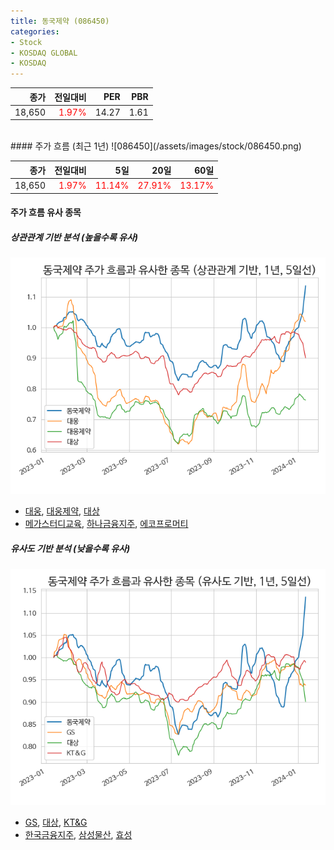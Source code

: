 ```yaml
---
title: 동국제약 (086450)
categories:
- Stock
- KOSDAQ GLOBAL
- KOSDAQ
---
```


|종가|전일대비|PER|PBR|
|---:|-------:|--:|---:|
|18,650|<span style="color: red">1.97%</span>|14.27|1.61|

<!-- more -->
<br>
#### 주가 흐름 (최근 1년)
![086450](/assets/images/stock/086450.png)

|종가|전일대비|5일|20일|60일|
|---:|-------:|--:|---:|---:|
|18,650|<span style="color: red">1.97%</span>|<span style="color: red">11.14%</span>|<span style="color: red">27.91%</span>|<span style="color: red">13.17%</span>|

<!-- more -->

#### 주가 흐름 유사 종목

##### 상관관계 기반 분석 (높을수록 유사)
![086450](/assets/images/stock/086450_corr.png)
- [대웅](/003090/), [대웅제약](/069620/), [대상](/001680/)
- [메가스터디교육](/215200/), [하나금융지주](/086790/), [에코프로머티](/450080/)

##### 유사도 기반 분석 (낮을수록 유사)	
![086450](/assets/images/stock/086450_sim.png)
- [GS](/078930/), [대상](/001680/), [KT&G](/033780/)
- [한국금융지주](/071050/), [삼성물산](/028260/), [효성](/004800/)